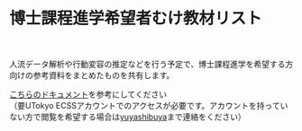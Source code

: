 
# 博士課程進学希望者むけ教材リスト
<br><br>
人流データ解析や行動変容の推定などを行う予定で、博士課程進学を希望する方向けの参考資料をまとめたものを共有します。

<a href="https://docs.google.com/document/d/13NvLks9DtYj432-u6EWTSMG1UK-PFbvHZzL_n3vMUL8/edit?usp=sharing">こちらのドキュメント</a>を参考にしてください
<br>
（要UTokyo ECSSアカウントでのアクセスが必要です。アカウントを持っていない方で閲覧を希望する場合は<a href="https://www.yuyashibuya.com">yuyashibuya</a>まで連絡をください）